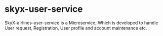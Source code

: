 # skyx-user-service
SkyX-airlines-user-service is a Microservice, Which is developed to handle User request, Registration, User profile and account maintenance etc.
